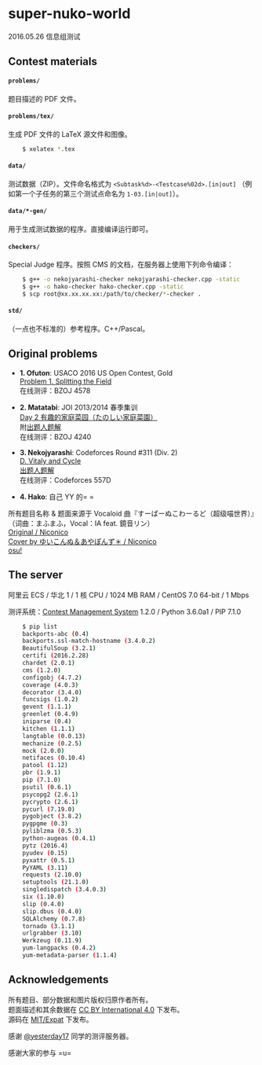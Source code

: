 # super-nuko-world
2016.05.26 信息组测试

## Contest materials

#### `problems/`
题目描述的 PDF 文件。

#### `problems/tex/`
生成 PDF 文件的 LaTeX 源文件和图像。
```bash
    $ xelatex *.tex
```

#### `data/`
测试数据（ZIP）。文件命名格式为 `<Subtask%d>-<Testcase%02d>.[in|out]`
（例如第一个子任务的第三个测试点命名为 `1-03.[in|out]`）。

#### `data/*-gen/`
用于生成测试数据的程序。直接编译运行即可。

#### `checkers/`
Special Judge 程序。按照 CMS 的文档，在服务器上使用下列命令编译：
```bash
    $ g++ -o nekojyarashi-checker nekojyarashi-checker.cpp -static
    $ g++ -o hako-checker hako-checker.cpp -static
    $ scp root@xx.xx.xx.xx:/path/to/checker/*-checker .
```

#### `std/`
（一点也不标准的）参考程序。C++/Pascal。

## Original problems
* __1. Ofuton__:
    USACO 2016 US Open Contest, Gold  
    [Problem 1. Splitting the Field](http://usaco.org/index.php?page=viewproblem2&cpid=645)  
    在线测评：BZOJ 4578

* __2. Matatabi__:
    JOI 2013/2014 春季集训  
    [Day 2 有趣的家庭菜园（たのしい家庭菜園）](https://www.ioi-jp.org/camp/2014/2014-sp-tasks/index.html)  
    附[出题人题解](https://www.ioi-jp.org/camp/2014/2014-sp-tasks/2014-sp-d1-growing-review.pdf)  
    在线测评：BZOJ 4240

* __3. Nekojyarashi__:
    Codeforces Round #311 (Div. 2)  
    [D. Vitaly and Cycle](http://codeforces.com/contest/557/problem/D)  
    [出题人题解](http://codeforces.com/blog/entry/18943)  
    在线测评：Codeforces 557D

* __4. Hako__:
    自己 YY 的= =

所有题目名称 & 题面来源于 Vocaloid 曲『すーぱーぬこわーるど（超级喵世界）』（词曲：まふまふ，Vocal：IA feat. 鏡音リン）  
[Original / Niconico](http://www.nicovideo.jp/watch/sm22491239)  
[Cover by ゆいこんぬ＆あやぽんず＊ / Niconico](http://www.nicovideo.jp/watch/sm22944873)  
[osu!](https://osu.ppy.sh/s/153776)  

## The server
阿里云 ECS / 华北 1 / 1 核 CPU / 1024 MB RAM / CentOS 7.0 64-bit / 1 Mbps

测评系统：[Contest Management System](http://cms-dev.github.io/) 1.2.0 / Python 3.6.0a1 / PIP 7.1.0

```bash
    $ pip list
    backports-abc (0.4)
    backports.ssl-match-hostname (3.4.0.2)
    BeautifulSoup (3.2.1)
    certifi (2016.2.28)
    chardet (2.0.1)
    cms (1.2.0)
    configobj (4.7.2)
    coverage (4.0.3)
    decorator (3.4.0)
    funcsigs (1.0.2)
    gevent (1.1.1)
    greenlet (0.4.9)
    iniparse (0.4)
    kitchen (1.1.1)
    langtable (0.0.13)
    mechanize (0.2.5)
    mock (2.0.0)
    netifaces (0.10.4)
    patool (1.12)
    pbr (1.9.1)
    pip (7.1.0)
    psutil (0.6.1)
    psycopg2 (2.6.1)
    pycrypto (2.6.1)
    pycurl (7.19.0)
    pygobject (3.8.2)
    pygpgme (0.3)
    pyliblzma (0.5.3)
    python-augeas (0.4.1)
    pytz (2016.4)
    pyudev (0.15)
    pyxattr (0.5.1)
    PyYAML (3.11)
    requests (2.10.0)
    setuptools (21.1.0)
    singledispatch (3.4.0.3)
    six (1.10.0)
    slip (0.4.0)
    slip.dbus (0.4.0)
    SQLAlchemy (0.7.8)
    tornado (3.1.1)
    urlgrabber (3.10)
    Werkzeug (0.11.9)
    yum-langpacks (0.4.2)
    yum-metadata-parser (1.1.4)
```

## Acknowledgements
所有题目、部分数据和图片版权归原作者所有。  
题面描述和其余数据在 [CC BY International 4.0](https://creativecommons.org/licenses/by/4.0/) 下发布。  
源码在 [MIT/Expat](./LICENSE) 下发布。

感谢 [@yesterday17](https://github.com/yesterday17) 同学的测评服务器。

感谢大家的参与 =u=

